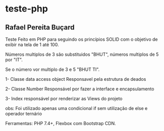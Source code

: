 # teste-php

## Rafael Pereita Buçard


Teste Feito em PHP para seguindo os princípios SOLID com o objetivo de exibir na tela de 1 até 100.

Números multiplos de 3 são substituidos "BHUT", números multiplos de 5 por "IT".

Se o número vor multiplo de 3 e 5 "BHUT TI".

1-  Classe data access object Responsavel pela estrutura de deados 

2-  Classe Number Responsável por fazer a interface e encapsulamento 

3-  Index responsável por renderizar as Views do projeto 


obs: Foi utilizado apenas uma condicional if sem utilização de else e operador ternário 

Ferramentas: PHP 7.4+, Flexbox com Bootstrap CDN. 
